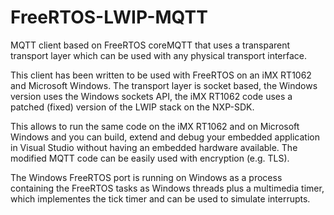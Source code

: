 # FreeRTOS-LWIP-MQTT
MQTT client based on FreeRTOS coreMQTT that uses a transparent transport layer which can be used with any physical transport interface.

This client has been written to be used with FreeRTOS on an iMX RT1062 and Microsoft Windows. The transport layer is socket based, the Windows version uses the Windows sockets API, the iMX RT1062 code uses a patched (fixed) version of the LWIP stack on the NXP-SDK.

This allows to run the same code on the iMX RT1062 and on Microsoft Windows and you can build, extend and debug your embedded application in Visual Studio without having an embedded hardware available. The modified MQTT code can be easily used with encryption (e.g. TLS).

The Windows FreeRTOS port is running on Windows as a process containing the FreeRTOS tasks as Windows threads plus a multimedia timer, which implementes the tick timer and can be used to simulate interrupts.

